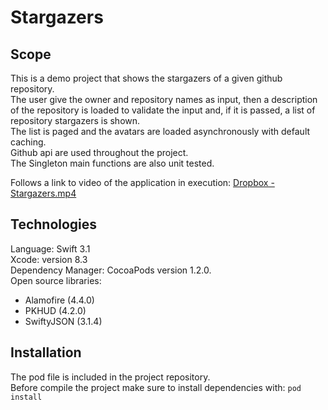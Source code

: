 # Stargazers
## Scope
This is a demo project that shows the stargazers of a given github repository.  
The user give the owner and repository names as input, then a description of the repository is loaded to validate the input and, if it is passed, a list of repository stargazers is shown.  
The list is paged and the avatars are loaded asynchronously with default caching.  
Github api are used throughout the project.  
The Singleton main functions are also unit tested.     

Follows a link to video of the application in execution: [Dropbox - Stargazers.mp4](https://www.dropbox.com/s/rj07pk8bdqrof9b/Stargazers.mp4?dl=0)

## Technologies
Language: Swift 3.1  
Xcode: version 8.3  
Dependency Manager: CocoaPods version 1.2.0.  
Open source libraries:  
* Alamofire  (4.4.0)  
* PKHUD (4.2.0)  
* SwiftyJSON (3.1.4)  

## Installation
The pod file is included in the project repository.   
Before compile the project make sure to install dependencies with: `pod install`

